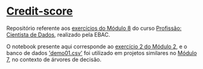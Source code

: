 # [Credit-score](https://github.com/rhatiro/Credit-score/blob/main/Projeto%2001%20-%20Classificacao%20de%20credito%20-%20Roberto%20Hatiro.ipynb)

Repositório referente aos [exercícios do Módulo 8](https://github.com/rhatiro/Curso_EBAC-Profissao_Cientista_de_Dados/tree/main/Mo%CC%81dulo%2008%20-%20Git%20:%20GitHub%20-%20Controle%20de%20versionamento) do curso [Profissão: Cientista de Dados](https://github.com/rhatiro/Curso_EBAC-Profissao_Cientista_de_Dados), realizado pela EBAC.

O notebook presente aqui corresponde ao [exercício 2 do Módulo 2](https://github.com/rhatiro/Curso_EBAC-Profissao_Cientista_de_Dados/blob/main/Mo%CC%81dulo%2002%20-%20Metodologia/Exerci%CC%81cio_Parte2/Projeto%2001%20-%20Classificacao%20de%20credito%20-%20Roberto%20Hatiro.ipynb), e o banco de dados ['demo01.csv'](https://raw.githubusercontent.com/rhatiro/Credit-score/main/demo01.csv) foi utilizado em projetos similares no [Módulo 7](https://github.com/rhatiro/Curso_EBAC-Profissao_Cientista_de_Dados/tree/main/Mo%CC%81dulo%2007%20-%20A%CC%81rvores%20I), no contexto de árvores de decisão.
